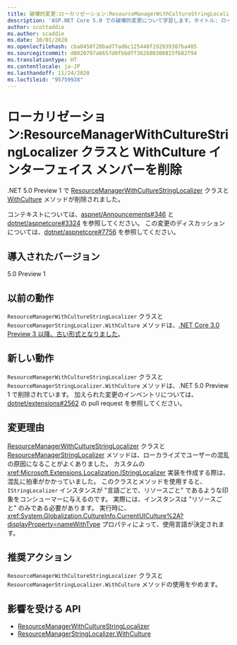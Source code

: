 ```yaml
---
title: 破壊的変更:ローカリゼーション:ResourceManagerWithCultureStringLocalizer クラスと WithCulture インターフェイス メンバーを削除
description: 'ASP.NET Core 5.0 での破壊的変更について学習します。タイトル: ローカリゼーション:ResourceManagerWithCultureStringLocalizer クラスと WithCulture インターフェイス メンバーを削除'
author: scottaddie
ms.author: scaddie
ms.date: 10/01/2020
ms.openlocfilehash: cba8458f20bad77ad6c125448f192939387ba405
ms.sourcegitcommit: d8020797a6657d0fbbdff362b80300815f682f94
ms.translationtype: HT
ms.contentlocale: ja-JP
ms.lasthandoff: 11/24/2020
ms.locfileid: "95759938"
---
```

# <a name="localization-resourcemanagerwithculturestringlocalizer-class-and-withculture-interface-member-removed"></a>ローカリゼーション:ResourceManagerWithCultureStringLocalizer クラスと WithCulture インターフェイス メンバーを削除

.NET 5.0 Preview 1 で [ResourceManagerWithCultureStringLocalizer](/dotnet/api/microsoft.extensions.localization.resourcemanagerwithculturestringlocalizer?view=dotnet-plat-ext-3.1) クラスと [WithCulture](/dotnet/api/microsoft.extensions.localization.resourcemanagerstringlocalizer.withculture?view=dotnet-plat-ext-3.1) メソッドが削除されました。

コンテキストについては、[aspnet/Announcements#346](https://github.com/aspnet/Announcements/issues/346) と [dotnet/aspnetcore#3324](https://github.com/dotnet/aspnetcore/issues/3324) を参照してください。 この変更のディスカッションについては、[dotnet/aspnetcore#7756](https://github.com/dotnet/aspnetcore/issues/7756) を参照してください。

## <a name="version-introduced"></a>導入されたバージョン

5.0 Preview 1

## <a name="old-behavior"></a>以前の動作

`ResourceManagerWithCultureStringLocalizer` クラスと `ResourceManagerStringLocalizer.WithCulture` メソッドは、[.NET Core 3.0 Preview 3 以降、古い形式となりました](../../../../core/compatibility/2.2-3.0.md#localization-resourcemanagerwithculturestringlocalizer-and-withculture-marked-obsolete)。

## <a name="new-behavior"></a>新しい動作

`ResourceManagerWithCultureStringLocalizer` クラスと `ResourceManagerStringLocalizer.WithCulture` メソッドは、.NET 5.0 Preview 1 で削除されています。 加えられた変更のインベントリについては、[dotnet/extensions#2562](https://github.com/dotnet/extensions/pull/2562/files) の pull request を参照してください。

## <a name="reason-for-change"></a>変更理由

[ResourceManagerWithCultureStringLocalizer](/dotnet/api/microsoft.extensions.localization.resourcemanagerwithculturestringlocalizer?view=dotnet-plat-ext-3.1) クラスと [ResourceManagerStringLocalizer](/dotnet/api/microsoft.extensions.localization.resourcemanagerstringlocalizer.withculture?view=dotnet-plat-ext-3.1) メソッドは、ローカライズでユーザーの混乱の原因になることがよくありました。 カスタムの <xref:Microsoft.Extensions.Localization.IStringLocalizer> 実装を作成する際は、混乱に拍車がかかっていました。 このクラスとメソッドを使用すると、`IStringLocalizer` インスタンスが "言語ごとで、リソースごと" であるような印象をコンシューマーに与えるのです。 実際には、インスタンスは "リソースごと" のみである必要があります。 実行時に、<xref:System.Globalization.CultureInfo.CurrentUICulture%2A?displayProperty=nameWithType> プロパティによって、使用言語が決定されます。

## <a name="recommended-action"></a>推奨アクション

`ResourceManagerWithCultureStringLocalizer` クラスと `ResourceManagerStringLocalizer.WithCulture` メソッドの使用をやめます。

## <a name="affected-apis"></a>影響を受ける API

- [ResourceManagerWithCultureStringLocalizer](/dotnet/api/microsoft.extensions.localization.resourcemanagerwithculturestringlocalizer?view=dotnet-plat-ext-3.1)
- [ResourceManagerStringLocalizer.WithCulture](/dotnet/api/microsoft.extensions.localization.resourcemanagerstringlocalizer.withculture?view=dotnet-plat-ext-3.1)

<!--

### Category

ASP.NET Core

### Affected APIs

- `T:Microsoft.Extensions.Localization.ResourceManagerWithCultureStringLocalizer`
- `Overload:Microsoft.Extensions.Localization.ResourceManagerStringLocalizer.WithCulture`

-->
